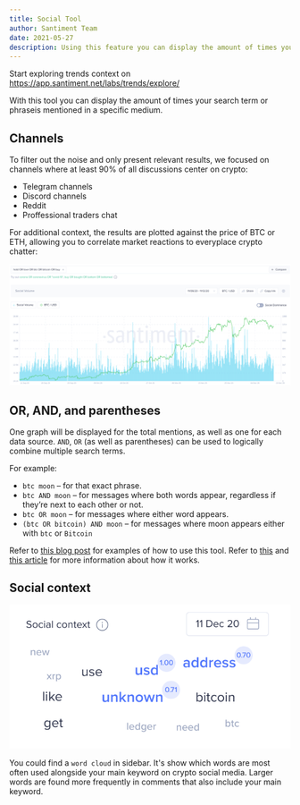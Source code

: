 ```yaml
---
title: Social Tool
author: Santiment Team
date: 2021-05-27
description: Using this feature you can display the amount of times your search term is mentioned in a specific medium (e.g. Telegram).
---
```


Start exploring trends context on https://app.santiment.net/labs/trends/explore/

With this tool you can display the amount of times your
search term or phraseis mentioned in a specific medium.

## Channels

To filter out the noise and only present relevant results, we focused on channels where at least 90% of all discussions center on crypto:
- Telegram channels
- Discord channels
- Reddit
- Proffessional traders chat

For additional context, the results are plotted against the price of BTC or ETH, allowing you to correlate market reactions to everyplace crypto chatter:

![](search.png)

## OR, AND, and parentheses

One graph will be displayed for the total mentions, as well as one for
each data source. `AND`, `OR` (as well as parentheses) can be used
to logically combine multiple search terms.

For example:

- `btc moon` – for that exact phrase.
- `btc AND moon` – for messages where both words appear, regardless if they’re next to each other or not.
- `btc OR moon` – for messages where either word appears.
- `(btc OR bitcoin) AND moon` – for messages where moon appears either with `btc` or `Bitcoin`


Refer to [this blog post](https://santiment.net/blog/introducing-social-trends/) for examples of how to use this tool.
Refer to [this](/metrics/social-volume/) and [this article](/metrics/sentiment-metrics/) for more information about how it works.

## Social context

![](wordcloud.png)

You could find a `word cloud` in sidebar. It's show which words are most often used alongside your main keyword on crypto social media. Larger words are found more frequently in comments that also include your main keyword.
